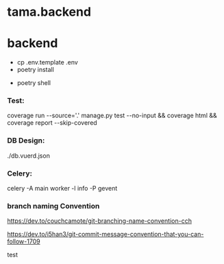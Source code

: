 # tama.backend
# backend

- cp .env.template .env
- poetry install
<!-- - docker compose up -d -->
- poetry shell
### Test:

coverage run --source='.' manage.py test --no-input && coverage html && coverage report --skip-covered

### DB Design:

./db.vuerd.json

### Celery:

celery -A main worker -l info -P gevent

### branch naming Convention

https://dev.to/couchcamote/git-branching-name-convention-cch

https://dev.to/i5han3/git-commit-message-convention-that-you-can-follow-1709

test